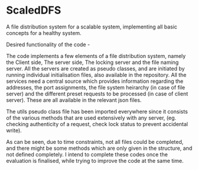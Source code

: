 # ScaledDFS
A file distribution system for a scalable system, implementing all basic concepts for a healthy system.

Desired functionality of the code - 

The code implements a few elements of a file distribution system, namely the Client side, The server side, The locking server and the file naming server. 
All the servers are created as pseudo classes, and are initiated by running individual initialisation files, also available in the repository.
All the services need a central source which provides information regarding the addresses, the port assignments, the file system heirarchy (in case of file server) and the different preset requests to be processed (in case of client server). These are all available in the relevant json files. 

The utils pseudo class file has been imported everywhere since it consists of the various methods that are used extensively with any server, (eg. checking authenticity of a request, check lock status to prevent accidental write).

As can be seen, due to time constraints, not all files could be completed, and there might be some methods which are only given in the structure, and not defined completely. I intend to complete these codes once the evaluation is finalised, while trying to improve the code at the same time. 



